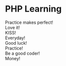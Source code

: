 # PHP Learning  
Practice makes perfect!  
Love it!    
KISS!  
Everyday!  
Good luck!    
Practice!  
Be a good coder!  
Money!
